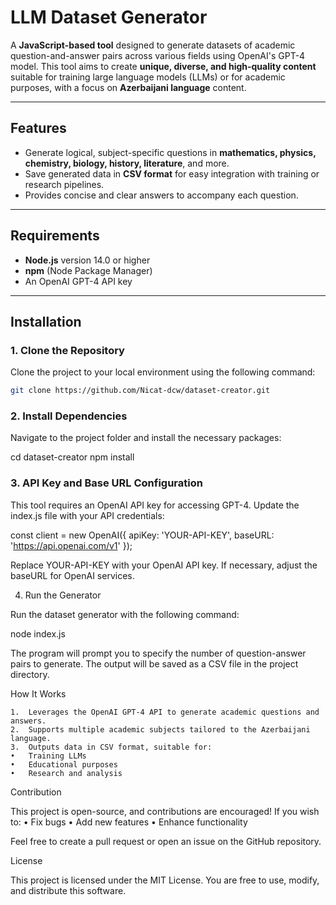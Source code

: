 # LLM Dataset Generator

A **JavaScript-based tool** designed to generate datasets of academic question-and-answer pairs across various fields using OpenAI's GPT-4 model. This tool aims to create **unique, diverse, and high-quality content** suitable for training large language models (LLMs) or for academic purposes, with a focus on **Azerbaijani language** content.

---

## **Features**
- Generate logical, subject-specific questions in **mathematics, physics, chemistry, biology, history, literature**, and more.
- Save generated data in **CSV format** for easy integration with training or research pipelines.
- Provides concise and clear answers to accompany each question.

---

## **Requirements**
- **Node.js** version 14.0 or higher  
- **npm** (Node Package Manager)  
- An OpenAI GPT-4 API key  

---

## **Installation**

### **1. Clone the Repository**
Clone the project to your local environment using the following command:  
```bash
git clone https://github.com/Nicat-dcw/dataset-creator.git
```

### 2. Install Dependencies

Navigate to the project folder and install the necessary packages:

cd dataset-creator
npm install

### 3. API Key and Base URL Configuration

This tool requires an OpenAI API key for accessing GPT-4. Update the index.js file with your API credentials:

const client = new OpenAI({
    apiKey: 'YOUR-API-KEY',
    baseURL: 'https://api.openai.com/v1'
});

Replace YOUR-API-KEY with your OpenAI API key. If necessary, adjust the baseURL for OpenAI services.

4. Run the Generator

Run the dataset generator with the following command:

node index.js

The program will prompt you to specify the number of question-answer pairs to generate. The output will be saved as a CSV file in the project directory.


How It Works

	1.	Leverages the OpenAI GPT-4 API to generate academic questions and answers.
	2.	Supports multiple academic subjects tailored to the Azerbaijani language.
	3.	Outputs data in CSV format, suitable for:
	•	Training LLMs
	•	Educational purposes
	•	Research and analysis

Contribution

This project is open-source, and contributions are encouraged!
If you wish to:
	•	Fix bugs
	•	Add new features
	•	Enhance functionality

Feel free to create a pull request or open an issue on the GitHub repository.

License

This project is licensed under the MIT License. You are free to use, modify, and distribute this software.

